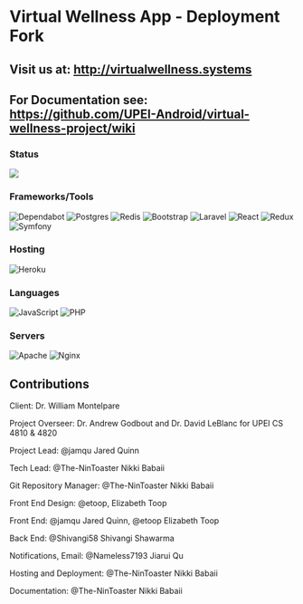 # Virtual Wellness App - Deployment Fork

## Visit us at: http://virtualwellness.systems

## For Documentation see: https://github.com/UPEI-Android/virtual-wellness-project/wiki 

### Status
[<img src="https://img.shields.io/uptimerobot/ratio/m791358814-c42fb9dbc0b2fa02cb90f56d?style=flat-square"/>](http://status.virtualwellness.systems)

### Frameworks/Tools

![Dependabot](https://img.shields.io/badge/dependabot-025E8C?style=for-the-badge&logo=dependabot&logoColor=white)
![Postgres](https://img.shields.io/badge/postgres-%23316192.svg?style=for-the-badge&logo=postgresql&logoColor=white)
![Redis](https://img.shields.io/badge/redis-%23DD0031.svg?style=for-the-badge&logo=redis&logoColor=white)
![Bootstrap](https://img.shields.io/badge/bootstrap-%23563D7C.svg?style=for-the-badge&logo=bootstrap&logoColor=white)
![Laravel](https://img.shields.io/badge/laravel-%23FF2D20.svg?style=for-the-badge&logo=laravel&logoColor=white)
![React](https://img.shields.io/badge/react-%2320232a.svg?style=for-the-badge&logo=react&logoColor=%2361DAFB)
![Redux](https://img.shields.io/badge/redux-%23593d88.svg?style=for-the-badge&logo=redux&logoColor=white)
![Symfony](https://img.shields.io/badge/symfony-%23000000.svg?style=for-the-badge&logo=symfony&logoColor=white)

### Hosting
![Heroku](https://img.shields.io/badge/heroku-%23430098.svg?style=for-the-badge&logo=heroku&logoColor=white)

### Languages
![JavaScript](https://img.shields.io/badge/javascript-%23323330.svg?style=for-the-badge&logo=javascript&logoColor=%23F7DF1E)
![PHP](https://img.shields.io/badge/php-%23777BB4.svg?style=for-the-badge&logo=php&logoColor=white)

### Servers
![Apache](https://img.shields.io/badge/apache-%23D42029.svg?style=for-the-badge&logo=apache&logoColor=white)
![Nginx](https://img.shields.io/badge/nginx-%23009639.svg?style=for-the-badge&logo=nginx&logoColor=white)

## Contributions 
Client: Dr. William Montelpare

Project Overseer: Dr. Andrew Godbout and Dr. David LeBlanc for UPEI CS 4810 & 4820

Project Lead: @jamqu Jared Quinn

Tech Lead: @The-NinToaster Nikki Babaii

Git Repository Manager: @The-NinToaster Nikki Babaii

Front End Design: @etoop, Elizabeth Toop

Front End: @jamqu Jared Quinn, @etoop Elizabeth Toop

Back End: @Shivangi58 Shivangi Shawarma

Notifications, Email: @Nameless7193 Jiarui Qu

Hosting and Deployment: @The-NinToaster Nikki Babaii

Documentation: @The-NinToaster Nikki Babaii
